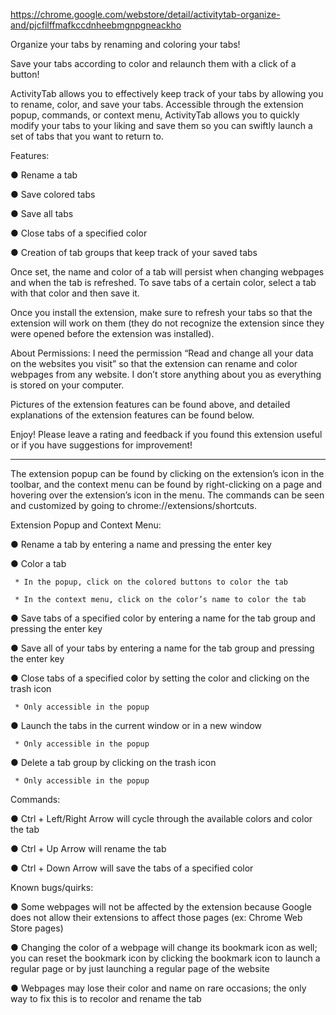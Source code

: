 https://chrome.google.com/webstore/detail/activitytab-organize-and/pjcfilffmafkccdnheebmgnpgneackho

Organize your tabs by renaming and coloring your tabs!

Save your tabs according to color and relaunch them with a click of a button!

ActivityTab allows you to effectively keep track of your tabs by allowing you to rename, color, and save your tabs. Accessible through the extension popup, commands, or context menu, ActivityTab allows you to quickly modify your tabs to your liking and save them so you can swiftly launch a set of tabs that you want to return to.

Features:

●  Rename a tab

●  Save colored tabs

●  Save all tabs

●  Close tabs of a specified color

●  Creation of tab groups that keep track of your saved tabs

Once set, the name and color of a tab will persist when changing webpages and when the tab is refreshed. To save tabs of a certain color, select a tab with that color and then save it.

Once you install the extension, make sure to refresh your tabs so that the extension will work on them (they do not recognize the extension since they were opened before the extension was installed).

About Permissions: I need the permission “Read and change all your data on the websites you visit” so that the extension can rename and color webpages from any website. I don’t store anything about you as everything is stored on your computer.

Pictures of the extension features can be found above, and detailed explanations of the extension features can be found below.

Enjoy! Please leave a rating and feedback if you found this extension useful or if you have suggestions for improvement!

----------------------------------------------------------------------------------------------------

The extension popup can be found by clicking on the extension’s icon in the toolbar, and the context menu can be found by right-clicking on a page and hovering over the extension’s icon in the menu. The commands can be seen and customized by going to chrome://extensions/shortcuts.

Extension Popup and Context Menu:

●  Rename a tab by entering a name and pressing the enter key

●  Color a tab

     * In the popup, click on the colored buttons to color the tab

     * In the context menu, click on the color’s name to color the tab

●  Save tabs of a specified color by entering a name for the tab group and pressing the enter key

●  Save all of your tabs by entering a name for the tab group and pressing the enter key

●  Close tabs of a specified color by setting the color and clicking on the trash icon

     * Only accessible in the popup

●  Launch the tabs in the current window or in a new window

     * Only accessible in the popup

●  Delete a tab group by clicking on the trash icon

     * Only accessible in the popup

Commands:

●  Ctrl + Left/Right Arrow will cycle through the available colors and color the tab

●  Ctrl + Up Arrow will rename the tab

●  Ctrl + Down Arrow will save the tabs of a specified color


Known bugs/quirks:

●  Some webpages will not be affected by the extension because Google does not allow their extensions to affect those pages (ex: Chrome Web Store pages)

● Changing the color of a webpage will change its bookmark icon as well; you can reset the bookmark icon by clicking the bookmark icon to launch a regular page or by just launching a regular page of the website

●  Webpages may lose their color and name on rare occasions; the only way to fix this is to recolor and rename the tab
